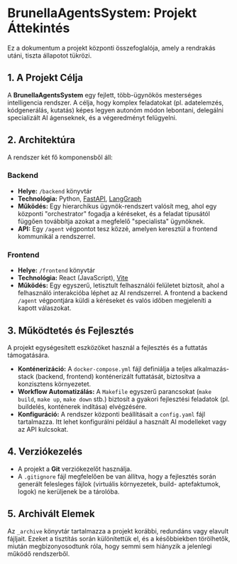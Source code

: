 # BrunellaAgentsSystem: Projekt Áttekintés

Ez a dokumentum a projekt központi összefoglalója, amely a rendrakás utáni, tiszta állapotot tükrözi.

## 1. A Projekt Célja

A **BrunellaAgentsSystem** egy fejlett, több-ügynökös mesterséges intelligencia rendszer. A célja, hogy komplex feladatokat (pl. adatelemzés, kódgenerálás, kutatás) képes legyen autonóm módon lebontani, delegálni specializált AI ágenseknek, és a végeredményt felügyelni.

## 2. Architektúra

A rendszer két fő komponensből áll:

### Backend

- **Helye:** `/backend` könyvtár
- **Technológia:** Python, [FastAPI](https://fastapi.tiangolo.com/), [LangGraph](https://langchain-ai.github.io/langgraph/)
- **Működés:** Egy hierarchikus ügynök-rendszert valósít meg, ahol egy központi "orchestrator" fogadja a kéréseket, és a feladat típusától függően továbbítja azokat a megfelelő "specialista" ügynöknek.
- **API:** Egy `/agent` végpontot tesz közzé, amelyen keresztül a frontend kommunikál a rendszerrel.

### Frontend

- **Helye:** `/frontend` könyvtár
- **Technológia:** React (JavaScript), [Vite](https://vitejs.dev/)
- **Működés:** Egy egyszerű, letisztult felhasználói felületet biztosít, ahol a felhasználó interakcióba léphet az AI rendszerrel. A frontend a backend `/agent` végpontjára küldi a kéréseket és valós időben megjeleníti a kapott válaszokat.

## 3. Működtetés és Fejlesztés

A projekt egységesített eszközöket használ a fejlesztés és a futtatás támogatására.

- **Konténerizáció:** A `docker-compose.yml` fájl definiálja a teljes alkalmazás-stack (backend, frontend) konténerizált futtatását, biztosítva a konzisztens környezetet.
- **Workflow Automatizálás:** A `Makefile` egyszerű parancsokat (`make build`, `make up`, `make down` stb.) biztosít a gyakori fejlesztési feladatok (pl. buildelés, konténerek indítása) elvégzésére.
- **Konfiguráció:** A rendszer központi beállításait a `config.yaml` fájl tartalmazza. Itt lehet konfigurálni például a használt AI modelleket vagy az API kulcsokat.

## 4. Verziókezelés

- A projekt a **Git** verziókezelőt használja.
- A `.gitignore` fájl megfelelően be van állítva, hogy a fejlesztés során generált felesleges fájlok (virtuális környezetek, build- арtefaktumok, logok) ne kerüljenek be a tárolóba.

## 5. Archivált Elemek

Az `_archive` könyvtár tartalmazza a projekt korábbi, redundáns vagy elavult fájljait. Ezeket a tisztítás során különítettük el, és a későbbiekben törölhetők, miután megbizonyosodtunk róla, hogy semmi sem hiányzik a jelenlegi működő rendszerből.
